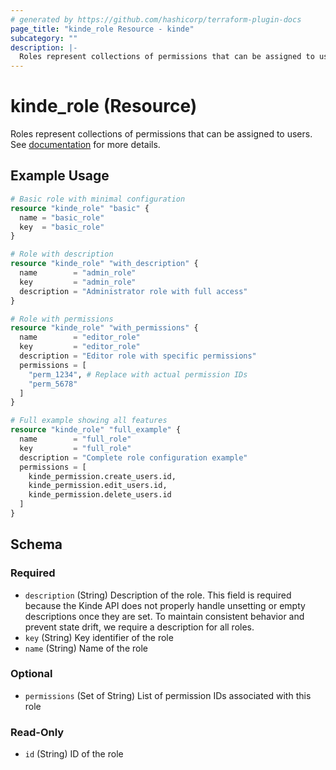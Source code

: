 ```yaml
---
# generated by https://github.com/hashicorp/terraform-plugin-docs
page_title: "kinde_role Resource - kinde"
subcategory: ""
description: |-
  Roles represent collections of permissions that can be assigned to users. See documentation https://docs.kinde.com/kinde-apis/management/#tag/roles for more details.
---
```


# kinde_role (Resource)

Roles represent collections of permissions that can be assigned to users. See [documentation](https://docs.kinde.com/kinde-apis/management/#tag/roles) for more details.

## Example Usage

```terraform
# Basic role with minimal configuration
resource "kinde_role" "basic" {
  name = "basic_role"
  key  = "basic_role"
}

# Role with description
resource "kinde_role" "with_description" {
  name        = "admin_role"
  key         = "admin_role"
  description = "Administrator role with full access"
}

# Role with permissions
resource "kinde_role" "with_permissions" {
  name        = "editor_role"
  key         = "editor_role"
  description = "Editor role with specific permissions"
  permissions = [
    "perm_1234", # Replace with actual permission IDs
    "perm_5678"
  ]
}

# Full example showing all features
resource "kinde_role" "full_example" {
  name        = "full_role"
  key         = "full_role"
  description = "Complete role configuration example"
  permissions = [
    kinde_permission.create_users.id,
    kinde_permission.edit_users.id,
    kinde_permission.delete_users.id
  ]
}
```

<!-- schema generated by tfplugindocs -->
## Schema

### Required

- `description` (String) Description of the role. This field is required because the Kinde API does not properly handle unsetting or empty descriptions once they are set. To maintain consistent behavior and prevent state drift, we require a description for all roles.
- `key` (String) Key identifier of the role
- `name` (String) Name of the role

### Optional

- `permissions` (Set of String) List of permission IDs associated with this role

### Read-Only

- `id` (String) ID of the role
